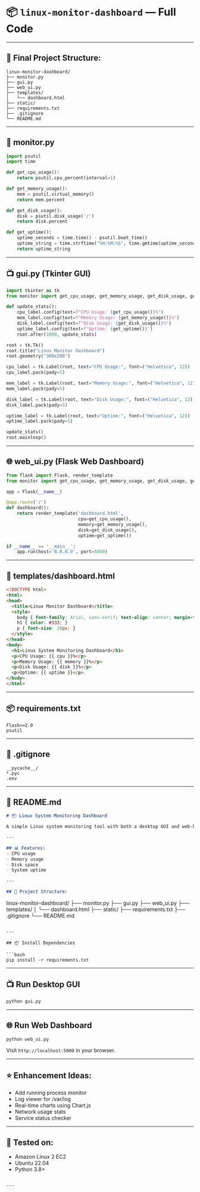 # 📦 `linux-monitor-dashboard` — Full Code

---

## 📁 Final Project Structure:

```
linux-monitor-dashboard/
├── monitor.py
├── gui.py
├── web_ui.py
├── templates/
│   └── dashboard.html
├── static/
├── requirements.txt
├── .gitignore
└── README.md
```

---

## 📜 monitor.py

```python
import psutil
import time

def get_cpu_usage():
    return psutil.cpu_percent(interval=1)

def get_memory_usage():
    mem = psutil.virtual_memory()
    return mem.percent

def get_disk_usage():
    disk = psutil.disk_usage('/')
    return disk.percent

def get_uptime():
    uptime_seconds = time.time() - psutil.boot_time()
    uptime_string = time.strftime("%H:%M:%S", time.gmtime(uptime_seconds))
    return uptime_string
```

---

## 📺 gui.py (Tkinter GUI)

```python
import tkinter as tk
from monitor import get_cpu_usage, get_memory_usage, get_disk_usage, get_uptime

def update_stats():
    cpu_label.config(text=f"CPU Usage: {get_cpu_usage()}%")
    mem_label.config(text=f"Memory Usage: {get_memory_usage()}%")
    disk_label.config(text=f"Disk Usage: {get_disk_usage()}%")
    uptime_label.config(text=f"Uptime: {get_uptime()}")
    root.after(1000, update_stats)

root = tk.Tk()
root.title("Linux Monitor Dashboard")
root.geometry("300x200")

cpu_label = tk.Label(root, text="CPU Usage:", font=("Helvetica", 12))
cpu_label.pack(pady=5)

mem_label = tk.Label(root, text="Memory Usage:", font=("Helvetica", 12))
mem_label.pack(pady=5)

disk_label = tk.Label(root, text="Disk Usage:", font=("Helvetica", 12))
disk_label.pack(pady=5)

uptime_label = tk.Label(root, text="Uptime:", font=("Helvetica", 12))
uptime_label.pack(pady=5)

update_stats()
root.mainloop()
```

---

## 🌐 web\_ui.py (Flask Web Dashboard)

```python
from flask import Flask, render_template
from monitor import get_cpu_usage, get_memory_usage, get_disk_usage, get_uptime

app = Flask(__name__)

@app.route('/')
def dashboard():
    return render_template('dashboard.html',
                           cpu=get_cpu_usage(),
                           memory=get_memory_usage(),
                           disk=get_disk_usage(),
                           uptime=get_uptime())

if __name__ == '__main__':
    app.run(host='0.0.0.0', port=5000)
```

---

## 📄 templates/dashboard.html

```html
<!DOCTYPE html>
<html>
<head>
  <title>Linux Monitor Dashboard</title>
  <style>
    body { font-family: Arial, sans-serif; text-align: center; margin-top: 50px; }
    h1 { color: #333; }
    p { font-size: 20px; }
  </style>
</head>
<body>
  <h1>Linux System Monitoring Dashboard</h1>
  <p>CPU Usage: {{ cpu }}%</p>
  <p>Memory Usage: {{ memory }}%</p>
  <p>Disk Usage: {{ disk }}%</p>
  <p>Uptime: {{ uptime }}</p>
</body>
</html>
```

---

## 📦 requirements.txt

```
Flask>=2.0
psutil
```

---

## 📄 .gitignore

```
__pycache__/
*.pyc
.env
```

---

## 📖 README.md

```markdown
# 📦 Linux System Monitoring Dashboard

A simple Linux system monitoring tool with both a desktop GUI and web-based dashboard.

---

## 📊 Features:
- CPU usage
- Memory usage
- Disk space
- System uptime

---

## 📁 Project Structure:
```

linux-monitor-dashboard/
├── monitor.py
├── gui.py
├── web\_ui.py
├── templates/
│   └── dashboard.html
├── static/
├── requirements.txt
├── .gitignore
└── README.md

````

---

## 📦 Install Dependencies

```bash
pip install -r requirements.txt
````

---

## 📺 Run Desktop GUI

```bash
python gui.py
```

---

## 🌐 Run Web Dashboard

```bash
python web_ui.py
```

Visit `http://localhost:5000` in your browser.

---

## ⭐ Enhancement Ideas:

* Add running process monitor
* Log viewer for /var/log
* Real-time charts using Chart.js
* Network usage stats
* Service status checker

---

## 📌 Tested on:

* Amazon Linux 2 EC2
* Ubuntu 22.04
* Python 3.8+

```

---
